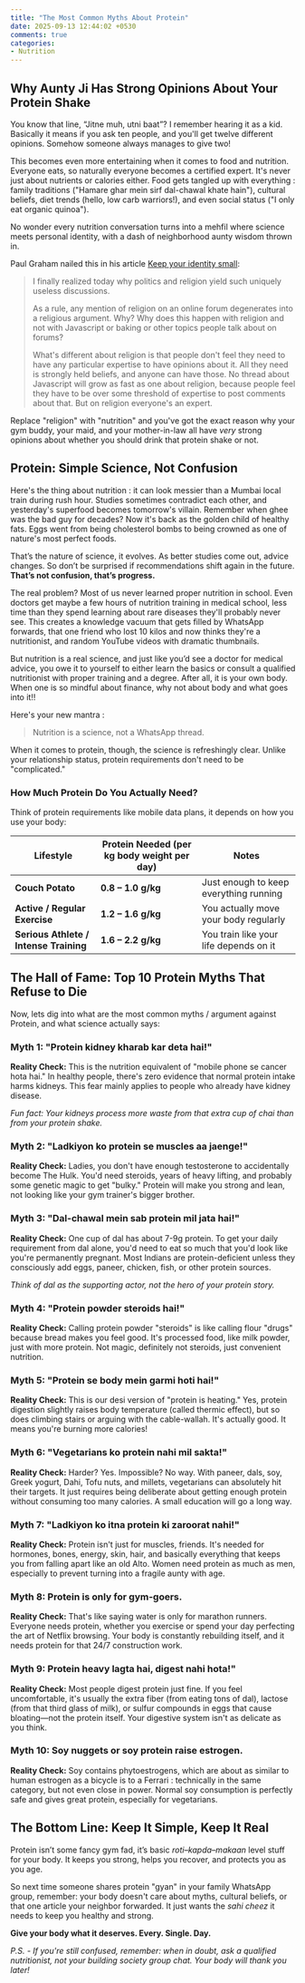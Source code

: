 ```yaml
---
title: "The Most Common Myths About Protein"
date: 2025-09-13 12:44:02 +0530
comments: true
categories: 
- Nutrition
---
```


## Why Aunty Ji Has Strong Opinions About Your Protein Shake

You know that line, “Jitne muh, utni baat”? I remember hearing it as a kid. Basically it means if you ask ten people, and you'll get twelve different opinions. Somehow someone always manages to give two!

This becomes even more entertaining when it comes to food and nutrition. Everyone eats, so naturally everyone becomes a certified expert. It's never just about nutrients or calories either. Food gets tangled up with everything : family traditions ("Hamare ghar mein sirf dal-chawal khate hain"), cultural beliefs, diet trends (hello, low carb warriors!), and even social status ("I only eat organic quinoa").

No wonder every nutrition conversation turns into a mehfil where science meets personal identity, with a dash of neighborhood aunty wisdom thrown in.

Paul Graham nailed this in his article [Keep your identity small](https://paulgraham.com/identity.html):

> I finally realized today why politics and religion yield such uniquely useless discussions.
>
> As a rule, any mention of religion on an online forum degenerates into a religious argument.  Why?  Why does this happen with religion and not with Javascript or baking or other topics people talk about on forums?
>
> What's different about religion is that people don't feel they need to have any particular expertise to have opinions about it.  All they need is strongly held beliefs, and anyone can have those.  No thread about Javascript will grow as fast as one about religion, because people feel they have to be over some threshold of expertise to post comments about that.  But on religion everyone's an expert.

Replace "religion" with "nutrition" and you've got the exact reason why your gym buddy, your maid, and your mother-in-law all have *very* strong opinions about whether you should drink that protein shake or not.



## Protein: Simple Science, Not Confusion

Here's the thing about nutrition : it can look messier than a Mumbai local train during rush hour. Studies sometimes contradict each other, and yesterday's superfood becomes tomorrow's villain. Remember when ghee was the bad guy for decades? Now it's back as the golden child of healthy fats. Eggs went from being cholesterol bombs to being crowned as one of nature's most perfect foods.

That’s the nature of science, it evolves. As better studies come out, advice changes. So don’t be surprised if recommendations shift again in the future. **That’s not confusion, that’s progress.**

The real problem? Most of us never learned proper nutrition in school. Even doctors get maybe a few hours of nutrition training in medical school, less time than they spend learning about rare diseases they'll probably never see. This creates a knowledge vacuum that gets filled by WhatsApp forwards, that one friend who lost 10 kilos and now thinks they're a nutritionist, and random YouTube videos with dramatic thumbnails.

But nutrition is a real science, and just like you’d see a doctor for medical advice, you owe it to yourself to either learn the basics or consult a qualified nutritionist with proper training and a degree. After all, it is your own body. When one is so mindful about finance, why not about body and what goes into it!!

Here's your new mantra :

> Nutrition is a science, not a WhatsApp thread.

When it comes to protein, though, the science is refreshingly clear. Unlike your relationship status, protein requirements don't need to be "complicated."


### How Much Protein Do You Actually Need?

Think of protein requirements like mobile data plans, it depends on how you use your body:

| Lifestyle                      | Protein Needed (per kg body weight per day) | Notes                                  |
| ------------------------------ | ------------------------------------------- | -------------------------------------- |
| **Couch Potato**               | **0.8 – 1.0 g/kg**                          | Just enough to keep everything running |
| **Active / Regular Exercise**  | **1.2 – 1.6 g/kg**                          | You actually move your body regularly  |
| **Serious Athlete / Intense Training** | **1.6 – 2.2 g/kg**                          | You train like your life depends on it |



## The Hall of Fame: Top 10 Protein Myths That Refuse to Die

Now, lets dig into what are the most common myths / argument against Protein, and what science actually says:

### **Myth 1: "Protein kidney kharab kar deta hai!"**
**Reality Check:** This is the nutrition equivalent of "mobile phone se cancer hota hai." In healthy people, there's zero evidence that normal protein intake harms kidneys. This fear mainly applies to people who already have kidney disease.

*Fun fact: Your kidneys process more waste from that extra cup of chai than from your protein shake.*

### **Myth 2: "Ladkiyon ko protein se muscles aa jaenge!"**
**Reality Check:** Ladies, you don't have enough testosterone to accidentally become The Hulk. You'd need steroids, years of heavy lifting, and probably some genetic magic to get "bulky." Protein will make you strong and lean, not looking like your gym trainer's bigger brother.

### **Myth 3: "Dal-chawal mein sab protein mil jata hai!"**
**Reality Check:** One cup of dal has about 7-9g protein. To get your daily requirement from dal alone, you'd need to eat so much that you'd look like you're permanently pregnant. Most Indians are protein-deficient unless they consciously add eggs, paneer, chicken, fish, or other protein sources.

*Think of dal as the supporting actor, not the hero of your protein story.*

### **Myth 4: "Protein powder steroids hai!"**
**Reality Check:** Calling protein powder "steroids" is like calling flour "drugs" because bread makes you feel good. It's processed food, like milk powder, just with more protein. Not magic, definitely not steroids, just convenient nutrition.

### **Myth 5: "Protein se body mein garmi hoti hai!"**
**Reality Check:** This is our desi version of "protein is heating." Yes, protein digestion slightly raises body temperature (called thermic effect), but so does climbing stairs or arguing with the cable-wallah. It's actually good. It means you're burning more calories!

### **Myth 6: "Vegetarians ko protein nahi mil sakta!"**
**Reality Check:** Harder? Yes. Impossible? No way. With paneer, dals, soy, Greek yogurt, Dahi, Tofu nuts, and millets, vegetarians can absolutely hit their targets. It just requires being deliberate about getting enough protein without consuming too many calories. A small education will go a long way. 

### **Myth 7: "Ladkiyon ko itna protein ki zaroorat nahi!"**
**Reality Check:** Protein isn't just for muscles, friends. It's needed for hormones, bones, energy, skin, hair, and basically everything that keeps you from falling apart like an old Alto. Women need protein as much as men, especially to prevent turning into a fragile aunty with age.

### **Myth 8: Protein is only for gym-goers.**
**Reality Check:** That's like saying water is only for marathon runners. Everyone needs protein, whether you exercise or spend your day perfecting the art of Netflix browsing. Your body is constantly rebuilding itself, and it needs protein for that 24/7 construction work.

### **Myth 9: Protein heavy lagta hai, digest nahi hota!"**
**Reality Check:** Most people digest protein just fine. If you feel uncomfortable, it's usually the extra fiber (from eating tons of dal), lactose (from that third glass of milk), or sulfur compounds in eggs that cause bloating—not the protein itself. Your digestive system isn't as delicate as you think.

### **Myth 10: Soy nuggets or soy protein raise estrogen.**
**Reality Check:** Soy contains phytoestrogens, which are about as similar to human estrogen as a bicycle is to a Ferrari : technically in the same category, but not even close in power. Normal soy consumption is perfectly safe and gives great protein, especially for vegetarians.



## The Bottom Line: Keep It Simple, Keep It Real

Protein isn’t some fancy gym fad, it’s basic *roti–kapda–makaan* level stuff for your body. It keeps you strong, helps you recover, and protects you as you age. 

So next time someone shares protein "gyan" in your family WhatsApp group, remember: your body doesn't care about myths, cultural beliefs, or that one article your neighbor forwarded. It just wants the *sahi cheez* it needs to keep you healthy and strong.

**Give your body what it deserves. Every. Single. Day.**

*P.S. - If you're still confused, remember: when in doubt, ask a qualified nutritionist, not your building society group chat. Your body will thank you later!*
